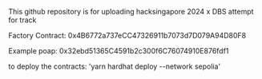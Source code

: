 This github repository is for uploading hacksingapore 2024 x DBS attempt for track

Factory Contract:
0x4B6772a737eCC47326911b7073d7D079A94D80F8

Example poap:
0x32ebd51365C4591b2c300f6C76074910E876fdf1


to deploy the contracts:
'yarn hardhat deploy --network sepolia'

